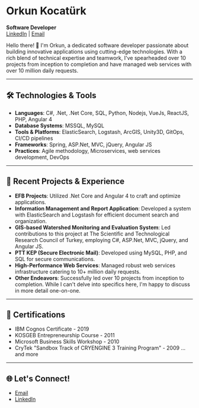 # Orkun Kocatürk
**Software Developer**  
[LinkedIn](https://www.linkedin.com/in/orkunk/) | [Email](mailto:orkunkocaturk@gmail.com)

Hello there! 👋 I'm Orkun, a dedicated software developer passionate about building innovative applications using cutting-edge technologies. With a rich blend of technical expertise and teamwork, I've spearheaded over 10 projects from inception to completion and have managed web services with over 10 million daily requests.

---

## 🛠️ Technologies & Tools
- **Languages**: C#, .Net, .Net Core, SQL, Python, Nodejs, VueJs, ReactJS, PHP, Angular 4
- **Database Systems**: MSSQL, MySQL
- **Tools & Platforms**: ElasticSearch, Logstash, ArcGIS, Unity3D, GitOps, CI/CD pipelines
- **Frameworks**: Spring, ASP.Net, MVC, jQuery, Angular JS
- **Practices**: Agile methodology, Microservices, web services development, DevOps

---

## 🌱 Recent Projects & Experience
- **EFB Projects**: Utilized .Net Core and Angular 4 to craft and optimize applications.
- **Information Management and Report Application**: Developed a system with ElasticSearch and Logstash for efficient document search and organization.
- **GIS-based Watershed Monitoring and Evaluation System**: Led contributions to this project at The Scientific and Technological Research Council of Turkey, employing C#, ASP.Net, MVC, jQuery, and Angular JS.
- **PTT KEP (Secure Electronic Mail)**: Developed using MySQL, PHP, and SQL for secure communications.
- **High-Performance Web Services**: Managed robust web services infrastructure catering to 10+ million daily requests.
- **Other Endeavors**: Successfully led over 10 projects from inception to completion. While I can't delve into specifics here, I'm happy to discuss in more detail one-on-one.

---

## 🏅 Certifications
- IBM Cognos Certificate - 2019
- KOSGEB Entrepreneurship Course - 2011
- Microsoft Business Skills Workshop - 2010
- CryTek "Sandbox Track of CRYENGINE 3 Training Program" - 2009
... and more

---

## 🌐 Let's Connect!
- [Email](mailto:orkunkocaturk@gmail.com)
- [LinkedIn](https://www.linkedin.com/in/orkunk/)



<!---
Orkkoc/Orkkoc is a ✨ special ✨ repository because its `README.md` (this file) appears on your GitHub profile.
You can click the Preview link to take a look at your changes.
--->

